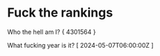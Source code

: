 # Fuck the rankings

Who the hell am I?
{ 4301564 }

What fucking year is it?
[ 2024-05-07T06:00:00Z ]
